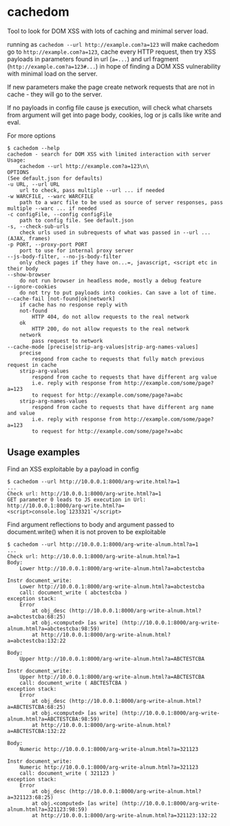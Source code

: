 # cachedom
Tool to look for DOM XSS with lots of caching and minimal server load.

running as `cachedom --url http://example.com?a=123` will make cachedom go to `http://example.com?a=123`, cache every HTTP request,
then try XSS payloads in parameters found in url (`a=...`) and url fragment (`http://example.com?a=123#...`)
in hope of finding a DOM XSS vulnerability with minimal load on the server.

If new parameters make the page create network requests that are not in cache - they will go to the server.

If no payloads in config file cause js execution, will check what charsets from argument will get into page body, cookies, log or js calls like write and eval.

For more options
```
$ cachedom --help
cachedom - search for DOM XSS with limited interaction with server
Usage:
    cachedom --url http://example.com?a=123\n\
OPTIONS
(See default.json for defaults)
-u URL, --url URL
    url to check, pass multiple --url ... if needed
-w WARCFILE, --warc WARCFILE
    path to a warc file to be used as source of server responses, pass multiple --warc ... if needed
-c configFile, --config configFile
    path to config file. See default.json
-s, --check-sub-urls
    check urls used in subrequests of what was passed in --url ... (AJAX, frames)
-p PORT, --proxy-port PORT
    port to use for internal proxy server
--js-body-filter, --no-js-body-filter
    only check pages if they have on...=, javascript, <script etc in their body
--show-browser
    do not run browser in headless mode, mostly a debug feature
--ignore-cookies
    do not try to put payloads into cookies. Can save a lot of time.
--cache-fail [not-found|ok|network]
    if cache has no response reply with
    not-found
        HTTP 404, do not allow requests to the real network
    ok
        HTTP 200, do not allow requests to the real network
    network
        pass request to network
--cache-mode [precise|strip-arg-values|strip-arg-names-values]
    precise
        respond from cache to requests that fully match previous request in cache
    strip-arg-values
        respond from cache to requests that have different arg value
        i.e. reply with response from http://example.com/some/page?a=123
        to request for http://example.com/some/page?a=abc
    strip-arg-names-values
        respond from cache to requests that have different arg name and value
        i.e. reply with response from http://example.com/some/page?a=123
        to request for http://example.com/some/page?x=abc
```

## Usage examples

Find an XSS exploitable by a payload in config
```
$ cachedom --url http://10.0.0.1:8000/arg-write.html?a=1
...
Check url: http://10.0.0.1:8000/arg-write.html?a=1
GET parameter 0 leads to JS execution in Url:
http://10.0.0.1:8000/arg-write.html?a=<script>console.log`1233321`</script>
```

Find argument reflections to body and argument passed to document.write() when it is not proven to be exploitable
```
$ cachedom --url http://10.0.0.1:8000/arg-write-alnum.html?a=1
...
Check url: http://10.0.0.1:8000/arg-write-alnum.html?a=1
Body:
    Lower http://10.0.0.1:8000/arg-write-alnum.html?a=abctestcba

Instr document_write:
    Lower http://10.0.0.1:8000/arg-write-alnum.html?a=abctestcba
    call: document_write ( abctestcba )
exception stack:
    Error
        at obj_desc (http://10.0.0.1:8000/arg-write-alnum.html?a=abctestcba:68:25)
        at obj.<computed> [as write] (http://10.0.0.1:8000/arg-write-alnum.html?a=abctestcba:98:59)
        at http://10.0.0.1:8000/arg-write-alnum.html?a=abctestcba:132:22

Body:
    Upper http://10.0.0.1:8000/arg-write-alnum.html?a=ABCTESTCBA

Instr document_write:
    Upper http://10.0.0.1:8000/arg-write-alnum.html?a=ABCTESTCBA
    call: document_write ( ABCTESTCBA )
exception stack:
    Error
        at obj_desc (http://10.0.0.1:8000/arg-write-alnum.html?a=ABCTESTCBA:68:25)
        at obj.<computed> [as write] (http://10.0.0.1:8000/arg-write-alnum.html?a=ABCTESTCBA:98:59)
        at http://10.0.0.1:8000/arg-write-alnum.html?a=ABCTESTCBA:132:22

Body:
    Numeric http://10.0.0.1:8000/arg-write-alnum.html?a=321123

Instr document_write:
    Numeric http://10.0.0.1:8000/arg-write-alnum.html?a=321123
    call: document_write ( 321123 )
exception stack:
    Error
        at obj_desc (http://10.0.0.1:8000/arg-write-alnum.html?a=321123:68:25)
        at obj.<computed> [as write] (http://10.0.0.1:8000/arg-write-alnum.html?a=321123:98:59)
        at http://10.0.0.1:8000/arg-write-alnum.html?a=321123:132:22
```
